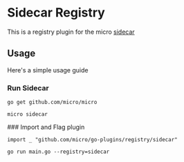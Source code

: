 # Sidecar Registry

This is a registry plugin for the micro [sidecar](https://github.com/micro/micro/tree/master/car)

## Usage

Here's a simple usage guide

### Run Sidecar

```
go get github.com/micro/micro
```

```
micro sidecar
```

### Import and Flag plugin

```
import _ "github.com/micro/go-plugins/registry/sidecar"
```

```
go run main.go --registry=sidecar
```
